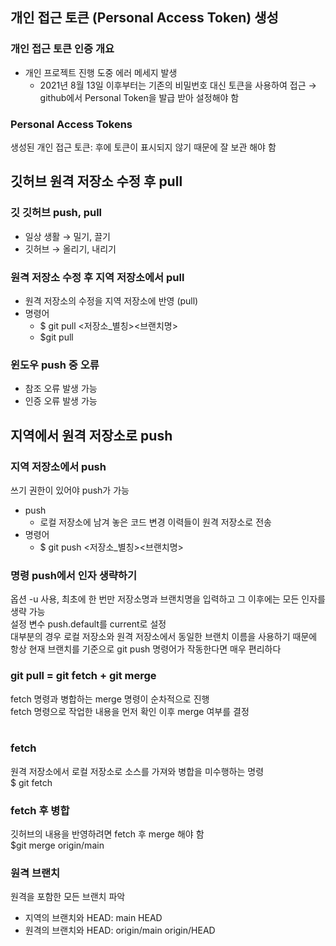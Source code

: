 ## 개인 접근 토큰 (Personal Access Token) 생성

### 개인 접근 토큰 인증 개요
- 개인 프로젝트 진행 도중 에러 메세지 발생
  - 2021년 8월 13일 이후부터는 기존의 비밀번호 대신 토큰을 사용하여 접근
    → github에서 Personal Token을 발급 받아 설정해야 함<br>

### Personal Access Tokens
생성된 개인 접근 토큰: 후에 토큰이 표시되지 않기 때문에 잘 보관 해야 함<br>

## 깃허브 원격 저장소 수정 후 pull

### 깃 깃허브 push, pull
- 일상 생활 → 밀기, 끌기
- 깃허브 → 올리기, 내리기

### 원격 저장소 수정 후 지역 저장소에서 pull
- 원격 저장소의 수정을 지역 저장소에 반영 (pull)
- 명령어
  - $ git pull <저장소_별칭><브랜치명>
  - $git pull

### 윈도우 push 중 오류
- 참조 오류 발생 가능
- 인증 오류 발생 가능

## 지역에서 원격 저장소로 push

### 지역 저장소에서 push
쓰기 권한이 있어야 push가 가능
- push
  - 로컬 저장소에 남겨 놓은 코드 변경 이력들이 원격 저장소로 전송
- 명령어
  - $ git push <저장소_별칭><브랜치명>

### 명령 push에서 인자 생략하기
옵션 -u 사용, 최초에 한 번만 저장소명과 브랜치명을 입력하고 그 이후에는 모든 인자를 생략 가능<br>
설정 변수 push.default를 current로 설정<br>
대부분의 경우 로컬 저장소와 원격 저장소에서 동일한 브랜치 이름을 사용하기 때문에 항상 현재 브랜치를 기준으로 git push 명령어가 작동한다면 매우 편리하다 <br>

### git pull = git fetch + git merge 
fetch 명령과 병합하는 merge 명령이 순차적으로 진행<br>
fetch 명령으로 작업한 내용을 먼저 확인 이후 merge 여부를 결정<br>
<br>

### fetch
원격 저장소에서 로컬 저장소로 소스를 가져와 병합을 미수행하는 명령<br>
$ git fetch <remote><br>

### fetch 후 병합
깃허브의 내용을 반영하려면 fetch 후 merge 해야 함<br>
$git merge origin/main <br>

### 원격 브랜치
원격을 포함한 모든 브랜치 파악 
- 지역의 브랜치와 HEAD: main HEAD
- 원격의 브랜치와 HEAD: origin/main origin/HEAD
